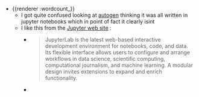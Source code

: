 - {{renderer :wordcount_}}
	- I got quite confused looking at [autogen](https://github.com/microsoft/autogen) thinking it was all written in jupyter notebooks which in point of fact it clearly isint
	- I like this from the [Jupyter web site](https://jupyter.org/) :
		- > JupyterLab is the latest web-based interactive development environment for notebooks, code, and data. Its flexible interface allows users to configure and arrange workflows in data science, scientific computing, computational journalism, and machine learning. A modular design invites extensions to expand and enrich functionality.
		-